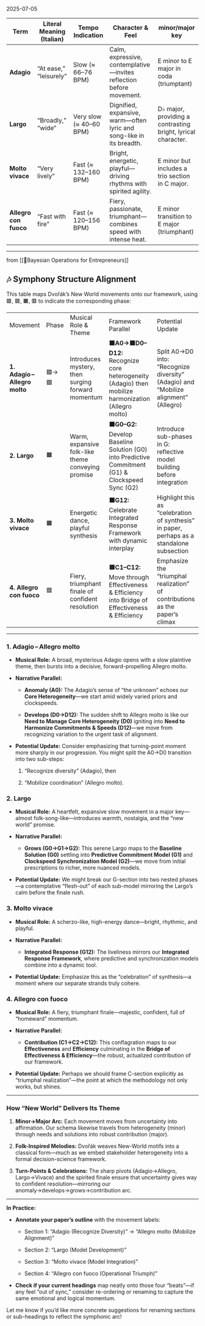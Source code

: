 
2025-07-05

| Term                  | Literal Meaning (Italian) | Tempo Indication        | Character & Feel                                                     | minor/major key                                              |
| --------------------- | ------------------------- | ----------------------- | -------------------------------------------------------------------- | ------------------------------------------------------------ |
| **Adagio**            | “At ease,” “leisurely”    | Slow (≈ 66–76 BPM)      | Calm, expressive, contemplative—invites reflection before movement.  | E minor to E major  in coda (triumptant)                     |
| **Largo**             | “Broadly,” “wide”         | Very slow (≈ 40–60 BPM) | Dignified, expansive, warm—often lyric and song-like in its breadth. | D♭ major, providing a contrasting bright, lyrical character. |
| **Molto vivace**      | “Very lively”             | Fast (≈ 132–160 BPM)    | Bright, energetic, playful—driving rhythms with spirited agility.    | E minor but includes a trio section in C major.              |
| **Allegro con fuoco** | “Fast with fire”          | Fast (≈ 120–156 BPM)    | Fiery, passionate, triumphant—combines speed with intense heat.      | E minor transition to E major (triumphant)                   |

---

from [[🐢Bayesian Operations for Entrepreneurs]]
## 🎶 Symphony Structure Alignment

This table maps Dvořák’s New World movements onto our framework, using 🟪, 🟩, 🟧, 🟥 to indicate the corresponding phase:

|   |   |   |   |   |
|---|---|---|---|---|
|Movement|Phase|Musical Role & Theme|Framework Parallel|Potential Update|
|**1. Adagio – Allegro molto**|🟪→🟩|Introduces mystery, then surging forward momentum|**🟪A0→🟩D0–D12:** Recognize core heterogeneity (Adagio) then mobilize harmonization (Allegro molto)|Split A0→D0 into: “Recognize diversity” (Adagio) and “Mobilize alignment” (Allegro)|
|**2. Largo**|🟧|Warm, expansive folk-like theme conveying promise|**🟧G0–G2:** Develop Baseline Solution (G0) into Predictive Commitment (G1) & Clockspeed Sync (G2)|Introduce sub-phases in G: reflective model building before integration|
|**3. Molto vivace**|🟧|Energetic dance, playful synthesis|**🟧G12:** Celebrate Integrated Response Framework with dynamic interplay|Highlight this as “celebration of synthesis” in paper, perhaps as a standalone subsection|
|**4. Allegro con fuoco**|🟥|Fiery, triumphant finale of confident resolution|**🟥C1–C12:** Move through Effectiveness & Efficiency into Bridge of Effectiveness & Efficiency|Emphasize the “triumphal realization” of contributions as the paper’s climax|

---

### 1. Adagio – Allegro molto

- **Musical Role:** A broad, mysterious Adagio opens with a slow plaintive theme, then bursts into a decisive, forward-propelling Allegro molto.
    
- **Narrative Parallel:**
    
    - **Anomaly (A0):** The Adagio’s sense of “the unknown” echoes our **Core Heterogeneity**—we start amid widely varied priors and clockspeeds.
        
    - **Develops (D0→D12):** The sudden shift to Allegro molto is like our **Need to Manage Core Heterogeneity (D0)** igniting into **Need to Harmonize Commitments & Speeds (D12)**—we move from recognizing variation to the urgent task of alignment.
        
- **Potential Update:** Consider emphasizing that turning-point moment more sharply in our progression. You might split the A0→D0 transition into two sub-steps:
    
    1. “Recognize diversity” (Adagio), then
        
    2. “Mobilize coordination” (Allegro molto).
        

### 2. Largo

- **Musical Role:** A heartfelt, expansive slow movement in a major key—almost folk-song-like—introduces warmth, nostalgia, and the “new world” promise.
    
- **Narrative Parallel:**
    
    - **Grows (G0→G1→G2):** This serene Largo maps to the **Baseline Solution (G0)** settling into **Predictive Commitment Model (G1)** and **Clockspeed Synchronization Model (G2)**—we move from initial prescriptions to richer, more nuanced models.
        
- **Potential Update:** We might break our G-section into two nested phases—a contemplative “flesh-out” of each sub-model mirroring the Largo’s calm before the finale rush.
    

### 3. Molto vivace

- **Musical Role:** A scherzo-like, high-energy dance—bright, rhythmic, and playful.
    
- **Narrative Parallel:**
    
    - **Integrated Response (G12):** The liveliness mirrors our **Integrated Response Framework**, where predictive and synchronization models combine into a dynamic tool.
        
- **Potential Update:** Emphasize this as the “celebration” of synthesis—a moment where our separate strands truly cohere.
    

### 4. Allegro con fuoco

- **Musical Role:** A fiery, triumphant finale—majestic, confident, full of “homeward” momentum.
    
- **Narrative Parallel:**
    
    - **Contribution (C1→C2→C12):** This conflagration maps to our **Effectiveness** and **Efficiency** culminating in the **Bridge of Effectiveness & Efficiency**—the robust, actualized contribution of our framework.
        
- **Potential Update:** Perhaps we should frame C-section explicitly as “triumphal realization”—the point at which the methodology not only works, but shines.
    

---

### How “New World” Delivers Its Theme

1. **Minor→Major Arc:** Each movement moves from uncertainty into affirmation. Our schema likewise travels from heterogeneity (minor) through needs and solutions into robust contribution (major).
    
2. **Folk-Inspired Melodies:** Dvořák weaves New-World motifs into a classical form—much as we embed stakeholder heterogeneity into a formal decision-science framework.
    
3. **Turn-Points & Celebrations:** The sharp pivots (Adagio→Allegro, Largo→Vivace) and the spirited finale ensure that uncertainty gives way to confident resolution—mirroring our anomaly→develops→grows→contribution arc.
    

---

**In Practice:**

- **Annotate your paper’s outline** with the movement labels:
    
    - Section 1: “Adagio (Recognize Diversity)” → “Allegro molto (Mobilize Alignment)”
        
    - Section 2: “Largo (Model Development)”
        
    - Section 3: “Molto vivace (Model Integration)”
        
    - Section 4: “Allegro con fuoco (Operational Triumph)”
        
- **Check if your current headings** map neatly onto those four “beats”—if any feel “out of sync,” consider re-ordering or renaming to capture the same emotional and logical momentum.
    

Let me know if you’d like more concrete suggestions for renaming sections or sub-headings to reflect the symphonic arc!
